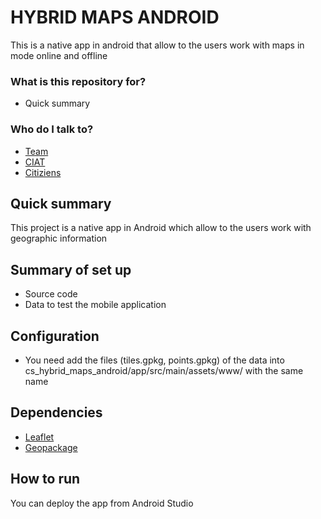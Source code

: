# HYBRID MAPS ANDROID #

This is a native app in android that allow to the users work with maps in mode online and offline

### What is this repository for? ###

* Quick summary

### Who do I talk to? ###

* [Team](https://github.com/orgs/CIAT-DAPA/teams/cs-team)
* [CIAT](http://ciat.cgiar.org/)
* [Citiziens](http://geociudadano.org/)

## Quick summary ##

This project is a native app in Android which allow to the users work with geographic information



## Summary of set up ##

* Source code
* Data to test the mobile application

## Configuration ##

* You need add the files (tiles.gpkg, points.gpkg) of the data into cs_hybrid_maps_android/app/src/main/assets/www/ 
with the same name

## Dependencies

* [Leaflet](http://leafletjs.com/)
* [Geopackage](http://www.geopackage.org/) 

## How to run ##

You can deploy the app from Android Studio